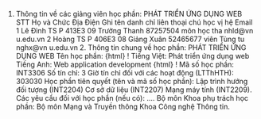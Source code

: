 1. Thông tin về các giảng viên học phần: PHÁT TRIỂN ỨNG DỤNG WEB STT Họ và Chức Địa Điện Ghi tên danh chỉ liên thoại chú học vị hệ Email 1 Lê Đình TS P 413E3 09 Trưởng Thanh 87257504 môn học tha nhld\@vn u.edu.vn 2 Hoàng TS P 406E3 08 Giảng Xuân 52465677 viên Tùng tu nghx\@vn u.edu.vn 2. Thông tin chung về học phần: PHÁT TRIỂN ỨNG DỤNG WEB Tên học phần:
{html}
! Tiếng Việt: Phát triển ứng dụng web Tiếng Anh: Web application development
{html}
! Mã số học phần: INT3306 Số tín chỉ: 3 Giờ tín chỉ đối với các hoạt động (LTThHTH): 303030 Học phần tiên quyết (tên và mã số học phần): Lập trình hướng đối
tượng (INT2204) Cơ sở dữ liệu (INT2207) Mạng máy tính (INT2209). Các yêu cầu đối với học phần (nếu có): \.... Bộ môn Khoa phụ trách học phần: Bộ môn Mạng và Truyền thông Khoa
Công nghệ Thông tin.
